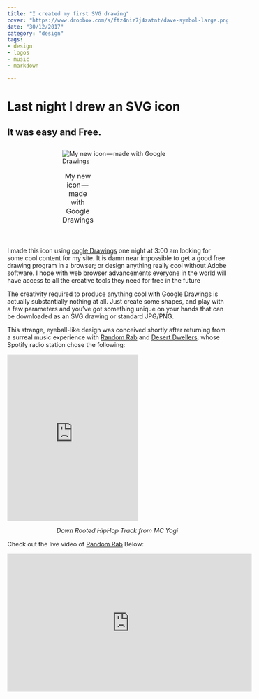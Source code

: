 ```yaml
---
title: "I created my first SVG drawing"
cover: "https://www.dropbox.com/s/ftz4niz7j4zatnt/dave-symbol-large.png?raw=1"
date: "30/12/2017"
category: "design"
tags:
- design
- logos
- music
- markdown

---
```


# Last night I drew an SVG icon
## It was easy and Free.

<div style="margin: auto; width: 50%; padding: 10px">
  <table class="image">
    <caption align="bottom">My new icon — made with Google Drawings</caption>
    <tr ><img style="align: center;" src="https://www.dropbox.com/s/ftz4niz7j4zatnt/dave-symbol-large.png?raw=1" alt="My new icon — made with Google Drawings"/></tr>
  </table>
</div>


I made this icon using <a href="https://docs.google.com/drawings/"><i class="fa fa-google"></i>oogle Drawings</a> one night at 3:00 am looking for some cool content for my site. It is damn near impossible to get a good free drawing program in a browser; or design anything really cool without Adobe software. I hope with web browser advancements everyone in the world will have access to all the creative tools they need for free in the future

The creativity required to produce anything cool with Google Drawings is actually substantially nothing at all. Just create some shapes, and play with a few parameters and you’ve got something unique on your hands that can be downloaded as an SVG drawing or standard JPG/PNG.

This strange, eyeball-like design was conceived shortly after returning from a surreal music experience with <a href="https://soundcloud.com/random-rab"><i class="fa fa-soundcloud"></i> Random Rab</a> and <a href="https://soundcloud.com/desertdwellers"><i class="fa fa-soundcloud"></i> Desert Dwellers</a>, whose Spotify radio station chose the following:


<iframe src="https://open.spotify.com/embed/track/2PWfIEN2U4DdN5V4CnQ78N" width="300" height="380" frameborder="0" allowtransparency="true"></iframe>

<p style="text-align: center"><i>Down Rooted HipHop Track from MC Yogi</i></p>

Check out the live video of <a href="https://soundcloud.com/random-rab"><i class="fa fa-soundcloud"></i> Random Rab</a> Below:



<iframe width="560" height="315" src="https://www.youtube.com/embed/AOgXnX8zeAQ" frameborder="0" gesture="media" allow="encrypted-media" allowfullscreen></iframe>
